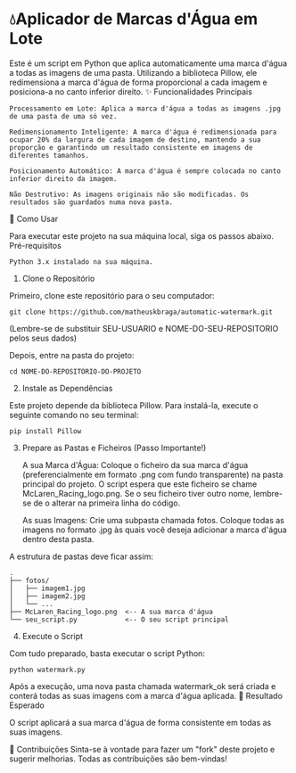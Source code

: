 # 💧Aplicador de Marcas d'Água em Lote

Este é um script em Python que aplica automaticamente uma marca d'água a todas as imagens de uma pasta. Utilizando a biblioteca Pillow, ele redimensiona a marca d'água de forma proporcional a cada imagem e posiciona-a no canto inferior direito.
✨ Funcionalidades Principais

    Processamento em Lote: Aplica a marca d'água a todas as imagens .jpg de uma pasta de uma só vez.

    Redimensionamento Inteligente: A marca d'água é redimensionada para ocupar 20% da largura de cada imagem de destino, mantendo a sua proporção e garantindo um resultado consistente em imagens de diferentes tamanhos.

    Posicionamento Automático: A marca d'água é sempre colocada no canto inferior direito da imagem.

    Não Destrutivo: As imagens originais não são modificadas. Os resultados são guardados numa nova pasta.

🚀 Como Usar

Para executar este projeto na sua máquina local, siga os passos abaixo.
Pré-requisitos

    Python 3.x instalado na sua máquina.

1. Clone o Repositório

Primeiro, clone este repositório para o seu computador:

    git clone https://github.com/matheuskbraga/automatic-watermark.git

(Lembre-se de substituir SEU-USUARIO e NOME-DO-SEU-REPOSITORIO pelos seus dados)

Depois, entre na pasta do projeto:

    cd NOME-DO-REPOSITÓRIO-DO-PROJETO

2. Instale as Dependências

Este projeto depende da biblioteca Pillow. Para instalá-la, execute o seguinte comando no seu terminal:

    pip install Pillow

3. Prepare as Pastas e Ficheiros (Passo Importante!)

    A sua Marca d'Água: Coloque o ficheiro da sua marca d'água (preferencialmente em formato .png com fundo transparente) na pasta principal do projeto. O script espera que este ficheiro se chame McLaren_Racing_logo.png. Se o seu ficheiro tiver outro nome, lembre-se de o alterar na primeira linha do código.

    As suas Imagens: Crie uma subpasta chamada fotos. Coloque todas as imagens no formato .jpg às quais você deseja adicionar a marca d'água dentro desta pasta.

A estrutura de pastas deve ficar assim:

    .
    ├── fotos/
    │   ├── imagem1.jpg
    │   ├── imagem2.jpg
    │   └── ...
    ├── McLaren_Racing_logo.png  <-- A sua marca d'água
    └── seu_script.py            <-- O seu script principal

4. Execute o Script

Com tudo preparado, basta executar o script Python:

    python watermark.py

Após a execução, uma nova pasta chamada watermark_ok será criada e conterá todas as suas imagens com a marca d'água aplicada.
🎯 Resultado Esperado

O script aplicará a sua marca d'água de forma consistente em todas as suas imagens.

🤝 Contribuições
Sinta-se à vontade para fazer um "fork" deste projeto e sugerir melhorias. Todas as contribuições são bem-vindas!
